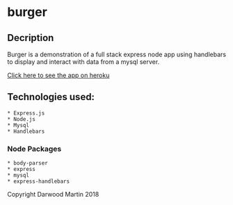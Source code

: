 # burger

## Decription

Burger is a demonstration of a full stack express node app using handlebars to display and interact with data from a mysql server.

[Click here to see the app on heroku](https://fast-shelf-49804.herokuapp.com/)

## Technologies used:
    * Express.js
    * Node.js
    * Mysql
    * Handlebars
### Node Packages
    * body-parser
    * express
    * mysql
    * express-handlebars
    

Copyright Darwood Martin 2018